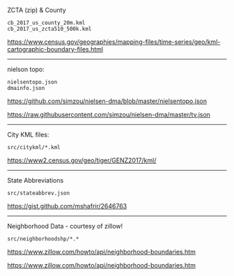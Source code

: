 ZCTA (zip) & County 
```
cb_2017_us_county_20m.kml
cb_2017_us_zcta510_500k.kml
```

https://www.census.gov/geographies/mapping-files/time-series/geo/kml-cartographic-boundary-files.html

___

nielson topo:
```
nielsentopo.json
dmainfo.json
```

https://github.com/simzou/nielsen-dma/blob/master/nielsentopo.json

https://raw.githubusercontent.com/simzou/nielsen-dma/master/tv.json

___

City KML files:
```
src/citykml/*.kml
```

https://www2.census.gov/geo/tiger/GENZ2017/kml/

___

State Abbreviations
```
src/stateabbrev.json
```

https://gist.github.com/mshafrir/2646763

___

Neighborhood Data - courtesy of zillow!
```
src/neighborhoodshp/*.*
```

https://www.zillow.com/howto/api/neighborhood-boundaries.htm

https://www.zillow.com/howto/api/neighborhood-boundaries.htm
